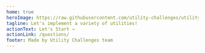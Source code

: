 ```yaml
---
home: true
heroImage: https://raw.githubusercontent.com/utility-challenges/utility-challenges/main/logo.png
tagline: Let's implement a variety of utilities!
actionText: Let's Start →
actionLink: /questions/
footer: Made by Utility Challenges team
---
```

